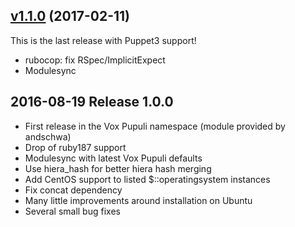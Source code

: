 ## [v1.1.0](https://github.com/voxpupuli/puppet-ghost/tree/v1.1.0) (2017-02-11)

This is the last release with Puppet3 support!
* rubocop: fix RSpec/ImplicitExpect
* Modulesync

## 2016-08-19 Release 1.0.0

* First release in the Vox Pupuli namespace (module provided by andschwa)
* Drop of ruby187 support
* Modulesync with latest Vox Pupuli defaults
* Use hiera_hash for better hiera hash merging
* Add CentOS support to listed $::operatingsystem instances
* Fix concat dependency
* Many little improvements around installation on Ubuntu
* Several small bug fixes
